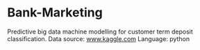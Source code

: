 # Bank-Marketing
Predictive big data machine modelling for customer term deposit classification.
Data source: www.kaggle.com
Language: python
